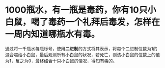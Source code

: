 # 1000瓶水，有一瓶是毒药，你有10只小白鼠，喝了毒药一个礼拜后毒发，怎样在一周内知道哪瓶水有毒。

通过将一千瓶水每瓶标号，使用**二进制**的方式将其表示，将每个二进制位数为1的混合喂给小白鼠，最后观测所有小白鼠的状况，若死亡，则该小白鼠的位数上的值为1，反之为0，最终结合十只小白鼠的情况，得知有毒的。